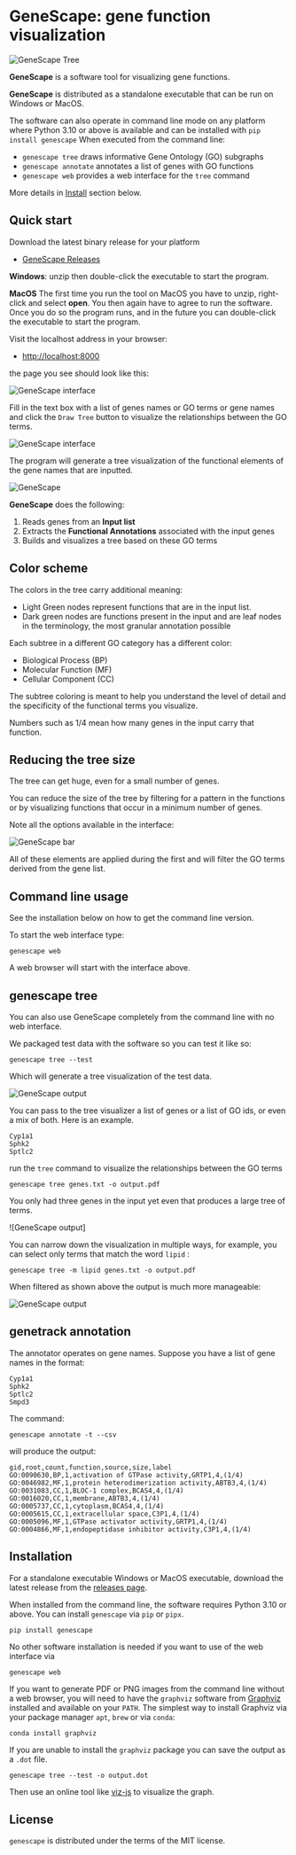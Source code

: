 # GeneScape: gene function visualization

![GeneScape Tree][tree]

[tree]: https://raw.githubusercontent.com/ialbert/genescape-central/main/docs/images/interface-tree.png

**GeneScape** is a software tool for visualizing gene functions. 

**GeneScape** is distributed as a standalone executable that can be run on Windows or MacOS.

The software can also operate in command line mode on any platform where Python 3.10 or above is available and can be installed with `pip install genescape` When executed from the command line:

* `genescape tree` draws informative Gene Ontology (GO) subgraphs
* `genescape annotate` annotates a list of genes with GO functions
* `genescape web` provides a web interface for the `tree` command

More details in [Install](#installation) section below.

## Quick start

Download the latest binary release for your platform

* [GeneScape Releases][releases]

[releases]: https://www.github.com/ialbert/genescape-central/releases

**Windows**: unzip then double-click the executable to start the program.

**MacOS** The first time you run the tool on MacOS you have to unzip, right-click and select **open**. You then again have to agree to run the software. Once you do so the program runs, and in the future you can double-click the executable to start the program.

Visit the localhost address in your browser:

* [http://localhost:8000](http://localhost:8000)

the page you see should look like this:

![GeneScape interface][iface1]

[iface1]: https://raw.githubusercontent.com/ialbert/genescape-central/main/docs/images/interface-empty.png

Fill in the text box with a list of genes names or GO terms or gene names and click the `Draw Tree` button to visualize the relationships between the GO terms.

![GeneScape interface][iface2]

[iface2]: https://raw.githubusercontent.com/ialbert/genescape-central/main/docs/images/interface-help.png

The program will generate a tree visualization of the functional elements of the gene names that are inputted.

![GeneScape][tree]

**GeneScape** does the following:

1. Reads genes from an **Input list** 
1. Extracts the **Functional Annotations** associated with the input genes 
1. Builds and visualizes a tree based on these GO terms 

## Color scheme

The colors in the tree carry additional meaning:

- Light Green nodes represent functions that are in the input list.
- Dark green nodes are functions present in the input and are leaf nodes in the terminology, the most granular annotation possible 

Each subtree in a different GO category has a different color:
  - Biological Process (BP)
  - Molecular Function (MF)
  - Cellular Component (CC)

The subtree coloring is meant to help you understand the level of detail and the specificity of the functional terms you visualize.

Numbers such as 1/4 mean how many genes in the input carry that function.


## Reducing the tree size

The tree can get huge, even for a small number of genes. 

You can reduce the size of the tree by filtering for a pattern in the functions or by visualizing functions that occur in a minimum number of genes.

Note all the options available in the interface:

![GeneScape bar][bar]

[bar]: 
https://raw.githubusercontent.com/ialbert/genescape-central/main/docs/images/interface-bar.png

All of these elements are applied during the first and will filter the GO terms derived from the gene list.

## Command line usage

See the installation below on how to get the command line version.

To start the web interface type:

```console
genescape web
```

A web browser will start with the interface above.

## genescape tree

You can also use GeneScape completely from the command line with no web interface.

We packaged test data with the software so you can test it like so:

```console
genescape tree --test
```

Which will generate a tree visualization of the test data.

![GeneScape output][out1]

[out1]: https://raw.githubusercontent.com/ialbert/genescape-central/main/docs/images/genescape-output1.png

You can pass to the tree visualizer a list of genes or a list of GO ids, or even a mix of both. Here is an example.

```
Cyp1a1
Sphk2
Sptlc2
```

run the `tree` command to visualize the relationships between the GO terms 

```console
genescape tree genes.txt -o output.pdf
```

You only had three genes in the input yet even that produces a large tree of terms.

![GeneScape output]

[out2]: https://raw.githubusercontent.com/ialbert/genescape-central/main/docs/images/genescape-output2.png

You can narrow down the visualization in multiple ways, for example, you can select only terms that match the word `lipid` :

```console
genescape tree -m lipid genes.txt -o output.pdf
```

When filtered as shown above the output is much more manageable:

![GeneScape output][out3]

[out3]: https://raw.githubusercontent.com/ialbert/genescape-central/main/docs/images/genescape-output3.png

## genetrack annotation

The annotator operates on gene names. Suppose you have a list of gene names in the format:

```
Cyp1a1
Sphk2
Sptlc2
Smpd3
```

The command:

```console
genescape annotate -t --csv
```

will produce the output:

```
gid,root,count,function,source,size,label
GO:0090630,BP,1,activation of GTPase activity,GRTP1,4,(1/4)
GO:0046982,MF,1,protein heterodimerization activity,ABTB3,4,(1/4)
GO:0031083,CC,1,BLOC-1 complex,BCAS4,4,(1/4)
GO:0016020,CC,1,membrane,ABTB3,4,(1/4)
GO:0005737,CC,1,cytoplasm,BCAS4,4,(1/4)
GO:0005615,CC,1,extracellular space,C3P1,4,(1/4)
GO:0005096,MF,1,GTPase activator activity,GRTP1,4,(1/4)
GO:0004866,MF,1,endopeptidase inhibitor activity,C3P1,4,(1/4)
```

## Installation

For a standalone executable Windows or MacOS executable, download the latest release from the [releases page][releases]. 

When installed from the command line, the software requires Python 3.10 or above.  You can install `genescape` via `pip` or `pipx`.

```console
pip install genescape
```

No other software installation is needed if you want to use of the web interface via 

```console
genescape web
```

If you want to generate PDF or PNG images from the command line without a web browser, you will need to have the `graphviz` software from [Graphviz](https://graphviz.org/) installed and available on your `PATH`. The simplest way to install Graphviz via your package manager `apt`, `brew` or via `conda`:

```console  
conda install graphviz
```

If you are unable to install the `graphviz` package you can save the output as a `.dot` file. 

```console
genescape tree --test -o output.dot 
```

Then use an online tool like [viz-js][viz] to visualize the graph.

[viz]: https://viz-js.com/ 

## License

`genescape` is distributed under the terms of the MIT license. 
